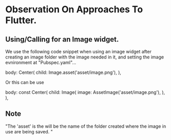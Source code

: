 # Observation On Approaches To Flutter.

## Using/Calling for an Image widget.

We use the following code snippet when using an image widget after creating an image folder with the image needed in it, and setting the image evnironment at "Pubspec.yaml"...

body: Center(
        child: Image.asset('asset/image.png'),
      ),
    
Or this can be use

body: const Center(
        child: Image(
          image: AssetImage('asset/image.png'),
        ),
      ),
## Note
"The 'asset' is the will be the name of the folder created where the image in use are being saved. "